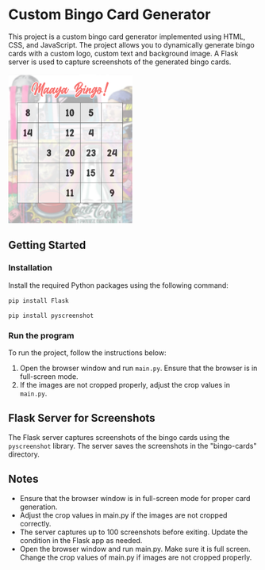# Custom Bingo Card Generator

This project is a custom bingo card generator implemented using HTML, CSS, and JavaScript. The project allows you to dynamically generate bingo cards with a custom logo, custom text and background image. A Flask server is used to capture screenshots of the generated bingo cards.
<br><br>
<img src="bingo-cards/bingo_example.png" alt="example" width="250" height="300">

## Getting Started

### Installation

Install the required Python packages using the following command:

```
pip install Flask
```
```
pip install pyscreenshot
```

### Run the program
To run the project, follow the instructions below:

1. Open the browser window and run `main.py`. Ensure that the browser is in full-screen mode.
2. If the images are not cropped properly, adjust the crop values in `main.py`.

## Flask Server for Screenshots

The Flask server captures screenshots of the bingo cards using the `pyscreenshot` library. The server saves the screenshots in the "bingo-cards" directory.

## Notes

- Ensure that the browser window is in full-screen mode for proper card generation.
- Adjust the crop values in main.py if the images are not cropped correctly.
- The server captures up to 100 screenshots before exiting. Update the condition in the Flask app as needed.
- Open the browser window and run main.py. Make sure it is full screen. Change the crop values of main.py if images are not cropped properly.
